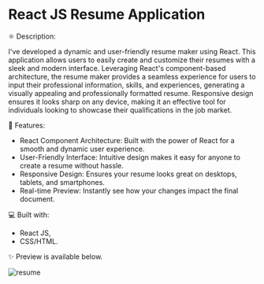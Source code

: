 # React JS Resume Application

⚛️ Description:

I've developed a dynamic and user-friendly resume maker using React. This application allows users to easily create and customize their resumes with a sleek and modern interface. Leveraging React's component-based architecture, the resume maker provides a seamless experience for users to input their professional information, skills, and experiences, generating a visually appealing and professionally formatted resume. Responsive design ensures it looks sharp on any device, making it an effective tool for individuals looking to showcase their qualifications in the job market.

🎨 Features:

- React Component Architecture: Built with the power of React for a smooth and dynamic user experience.
- User-Friendly Interface: Intuitive design makes it easy for anyone to create a resume without hassle.
- Responsive Design: Ensures your resume looks great on desktops, tablets, and smartphones.
- Real-time Preview: Instantly see how your changes impact the final document.

💻 Built with:

- React JS,
- CSS/HTML.

✨ Preview is available below.

![resume](https://github.com/victoriakapelush/CV-Application/assets/42095608/c5e2d154-1b20-4206-8a7c-dc6a02a89482)
